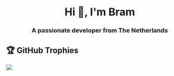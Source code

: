 <h1 align="center">Hi 👋, I'm Bram</h1>
<h3 align="center">A passionate developer from The Netherlands</h3>

## 🏆 GitHub Trophies
![](https://github-profile-trophy.vercel.app/?username=dambrubaba&theme=radical&no-frame=false&no-bg=true&margin-w=4)
